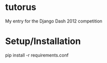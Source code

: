 tutorus
=======

My entry for the Django Dash 2012 competition

Setup/Installation
==================

pip install -r requirements.conf